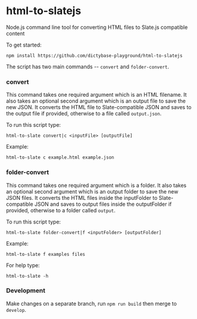 # html-to-slatejs

Node.js command line tool for converting HTML files to Slate.js compatible content

To get started:

```
npm install https://github.com/dictybase-playground/html-to-slatejs
```

The script has two main commands -- `convert` and `folder-convert`.

### convert

This command takes one required argument which is an HTML filename. It also takes an optional second argument which is an output file to save the new JSON. It converts the HTML file to Slate-compatible JSON and saves to the output file if provided, otherwise to a file called `output.json`.

To run this script type:

```
html-to-slate convert|c <inputFile> [outputFile]
```

Example:

```
html-to-slate c example.html example.json
```

### folder-convert

This command takes one required argument which is a folder. It also takes an optional second argument which is an output folder to save the new JSON files. It converts the HTML files inside the inputFolder to Slate-compatible JSON and saves to output files inside the outputFolder if provided, otherwise to a folder called `output`.

To run this script type:

```
html-to-slate folder-convert|f <inputFolder> [outputFolder]
```

Example:

```
html-to-slate f examples files
```

For help type:

```
html-to-slate -h
```

### Development

Make changes on a separate branch, run `npm run build` then merge to `develop`.
